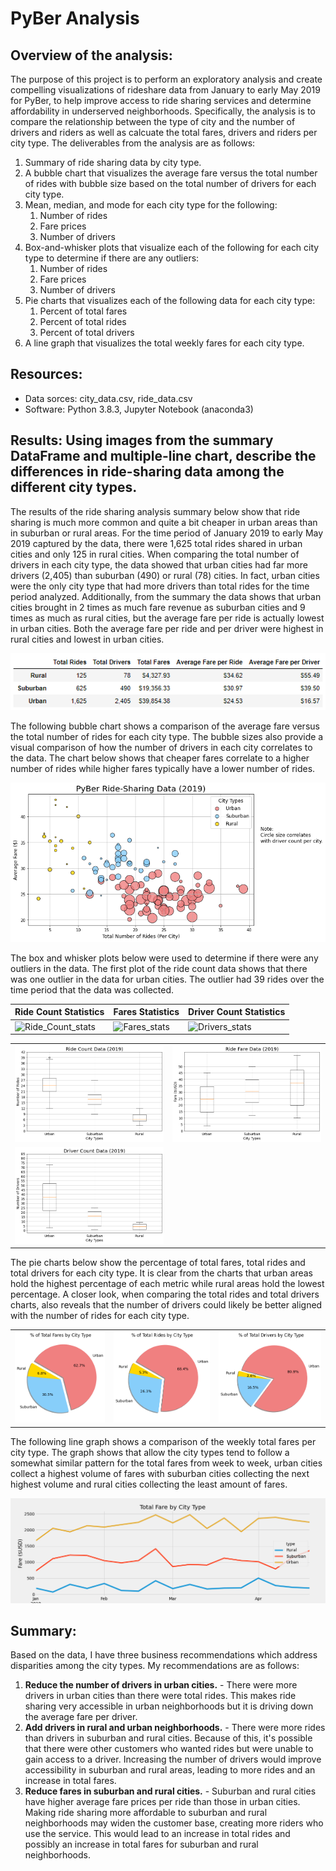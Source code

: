 # PyBer Analysis

## Overview of the analysis:

The purpose of this project is to perform an exploratory analysis and create compelling visualizations of rideshare data from January to early May 2019 for PyBer, to help improve access to ride sharing services and determine affordability in underserved neighborhoods.  Specifically, the analysis is to compare the relationship between the type of city and the number of drivers and riders as well as calcuate the total fares, drivers and riders per city type.  The deliverables from the analysis are as follows:

   1. Summary of ride sharing data by city type.
   2. A bubble chart that visualizes the average fare versus the total number of rides with bubble size based on the total number of drivers for each city type.
   3. Mean, median, and mode for each city type for the following:
        1. Number of rides
        2. Fare prices
        3. Number of drivers
   4. Box-and-whisker plots that visualize each of the following for each city type to determine if there are any outliers:
        1. Number of rides
        2. Fare prices
        3. Number of drivers
   5. Pie charts that visualizes each of the following data for each city type:
        1. Percent of total fares
        2. Percent of total rides
        3. Percent of total drivers
   6. A line graph that visualizes the total weekly fares for each city type. 

## Resources:
* Data sorces: city_data.csv, ride_data.csv
* Software: Python 3.8.3, Jupyter Notebook (anaconda3)

## Results: Using images from the summary DataFrame and multiple-line chart, describe the differences in ride-sharing data among the different city types.

The results of the ride sharing analysis summary below show that ride sharing is much more common and quite a bit cheaper in urban areas than in suburban or rural areas.  For the time period of January 2019 to early May 2019 captured by the data, there were 1,625 total rides shared in urban cities and only 125 in rural cities.  When comparing the total number of drivers in each city type, the data showed that urban cities had far more drivers (2,405) than suburban (490) or rural (78) cities.  In fact, urban cities were the only city type that had more drivers than total rides for the time period analyzed.  Additionally, from the summary the data shows that urban cities brought in 2 times as much fare revenue as suburban cities and 9 times as much as rural cities, but the average fare per ride is actually lowest in urban cities.  Both the average fare per ride and per driver were highest in rural cities and lowest in urban cities.

![Ride_Sharing_Summary](Analysis/Summary.png)

The following bubble chart shows a comparison of the average fare versus the total number of rides for each city type.  The bubble sizes also provide a visual comparison of how the number of drivers in each city correlates to the data.  The chart below shows that cheaper fares correlate to a higher number of rides while higher fares typically have a lower number of rides.  

![Bubbble_chart](Analysis/Fig1.png)

The box and whisker plots below were used to determine if there were any outliers in the data.  The first plot of the ride count data shows that there was one outlier in the data for urban cities.  The outlier had 39 rides over the time period that the data was collected.

| Ride Count Statistics  | Fares Statistics |  Driver Count Statistics |
|:----|:----|:----|
| ![Ride_Count_stats](Analysis/Ride_Count_Stats) | ![Fares_stats](Analysis/Fare_Stats) | ![Drivers_stats](Analysis/Driver_Stats)


|  |  |
|:----|:----|
| ![Total_Fares Stats](Analysis/Fig2.png) | ![Total_Rides_Stats](Analysis/Fig3.png) |
| ![Total_Drivers_Stats](Analysis/Fig4.png) | |

The pie charts below show the percentage of total fares, total rides and total drivers for each city type.  It is clear from the charts that urban areas hold the highest percentage of each metric while rural areas hold the lowest percentage.  A closer look, when comparing the total rides and total drivers charts, also reveals that the number of drivers could likely be better aligned with the number of rides for each city type.

|  |  |   |
|:----|:----|:----|
| ![Total_Fares Pie](Analysis/Fig5.png) | ![Total_Rides_Pie](Analysis/Fig6.png) | ![Total_Drivers_Pie](Analysis/Fig7.png) |

The following line graph shows a comparison of the weekly total fares per city type.  The graph shows that allow the city types tend to follow a somewhat similar pattern for the total fares from week to week, urban cities collect a highest volume of fares with suburban cities collecting the next highest volume and rural cities collecting the least amount of fares. 

![Weekly_Fares Chart](Analysis/Fig8.png)


## Summary:

Based on the data, I have three business recommendations which address disparities among the city types.  My recommendations are as follows:

  1. **Reduce the number of drivers in urban cities.** - There were more drivers in urban cities than there were total rides.  This makes ride sharing very accessible in urban neighborhoods but it is driving down the average fare per driver.
  2. **Add drivers in rural and urban neighborhoods.** - There were more rides than drivers in suburban and rural cities.  Because of this, it's possible that there were other customers who wanted rides but were unable to gain access to a driver.  Increasing the number of drivers would improve accessibility in suburban and rural areas, leading to more rides and an increase in total fares.
  3. **Reduce fares in suburban and rural cities.** - Suburban and rural cities have higher average fare prices per ride than those in urban cities.  Making ride sharing more affordable to suburban and rural neighborhoods may widen the customer base, creating more riders who use the service.  This would lead to an increase in total rides and possibly an increase in total fares for suburban and rural neighborhoods.
  
